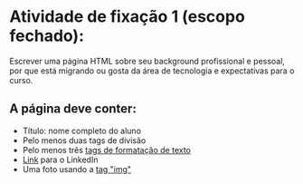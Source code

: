 # Atividade de fixação 1 (escopo fechado):

Escrever uma página HTML sobre seu background profissional e pessoal, por que está migrando ou gosta da área de tecnologia e expectativas para o curso.

## A página deve conter:
- Título: nome completo do aluno
- Pelo menos duas tags de divisão
- Pelo menos três [tags de formatação de texto](https://www.w3schools.com/html/html_formatting.asp)
- [Link](https://www.w3schools.com/tags/tag_a.asp) para o LinkedIn
- Uma foto usando a [tag "img"](https://www.w3schools.com/tags/tag_img.asp)